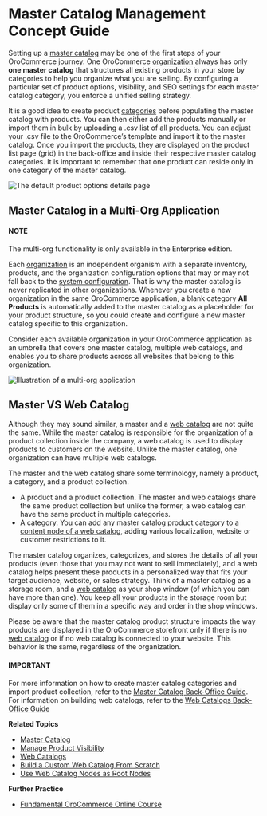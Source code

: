 <a id="concept-guide-master-catalog"></a>

# Master Catalog Management Concept Guide

Setting up a [master catalog](../../back-office/products/master-catalog/index.md#user-guide-master-catalog) may be one of the first steps of your OroCommerce journey. One OroCommerce [organization](../../back-office/system/user-management/organizations/index.md#user-management-organizations) always has only **one master catalog** that structures all existing products in your store by categories to help you organize what you are selling. By configuring a particular set of product options, visibility, and SEO settings for each master catalog category, you enforce a unified selling strategy.

It is a good idea to create product [categories](../../back-office/products/master-catalog/index.md#user-guide-master-catalog-category-creation) before populating the master catalog with products. You can then either add the products manually or import them in bulk by uploading a .csv list of all products. You can adjust your .csv file to the OroCommerce’s template and import it to the master catalog. Once you import the products, they are displayed on the product list page (grid) in the back-office and inside their respective master catalog categories. It is important to remember that one product can reside only in one category of the master catalog.

![The default product options details page](user/img/products/master_catalog/catalog_product_options.png)

## Master Catalog in a Multi-Org Application

#### NOTE
The multi-org functionality is only available in the Enterprise edition.

Each [organization](../../back-office/system/user-management/organizations/index.md#user-management-organizations) is an independent organism with a separate inventory, products, and the organization configuration options that may or may not fall back to the [system configuration](../../back-office/system/configuration/index.md#mc-system-configuration). That is why the master catalog is never replicated in other organizations. Whenever you create a new organization in the same OroCommerce application, a blank category **All Products** is automatically added to the master catalog as a placeholder for your product structure, so you could create and configure a new master catalog specific to this organization.

Consider each available organization in your OroCommerce application as an umbrella that covers one master catalog, multiple web catalogs, and enables you to share products across all websites that belong to this organization.

![Illustration of a multi-org application](user/img/products/master_catalog/mc_multi-org.png)

## Master VS Web Catalog

Although they may sound similar, a master and a [web catalog](../../back-office/marketing/web-catalogs/index.md#user-guide-web-catalog) are not quite the same. While the master catalog is responsible for the organization of a product collection inside the company, a web catalog is used to display products to customers on the website. Unlike the master catalog, one organization can have multiple web catalogs.

The master and the web catalog share some terminology, namely a product, a category, and a product collection.

- A product and a product collection. The master and web catalogs share the same product collection but unlike the former, a web catalog can have the same product in multiple categories.
- A category. You can add any master catalog product category to a [content node of a web catalog](../../back-office/marketing/web-catalogs/edit-content-tree/index.md#user-guide-web-catalog-edit-content-tree), adding various localization, website or customer restrictions to it.

The master catalog organizes, categorizes, and stores the details of all your products (even those that you may not want to sell immediately), and a web catalog helps present these products in a personalized way that fits your target audience, website, or sales strategy. Think of a master catalog as a storage room, and a [web catalog](../../back-office/marketing/web-catalogs/index.md#user-guide-web-catalog) as your shop window (of which you can have more than one). You keep all your products in the storage room but display only some of them in a specific way and order in the shop windows.

Please be aware that the master catalog product structure impacts the way products are displayed in the OroCommerce storefront only if there is no [web catalog](../../back-office/marketing/web-catalogs/index.md#user-guide-web-catalog) or if no web catalog is connected to your website. This behavior is the same, regardless of the organization.

#### IMPORTANT
For more information on how to create master catalog categories and import product collection, refer to the [Master Catalog Back-Office Guide](../../back-office/products/master-catalog/index.md#user-guide-master-catalog). For information on building web catalogs, refer to the [Web Catalogs Back-Office Guide](../../back-office/marketing/web-catalogs/index.md#user-guide-web-catalog)

**Related Topics**

* [Master Catalog](../../back-office/products/master-catalog/index.md#user-guide-master-catalog)
* [Manage Product Visibility](../../back-office/products/products/managing-product-visibility.md#products-product-visibility)
* [Web Catalogs](../../back-office/marketing/web-catalogs/index.md#user-guide-web-catalog)
* [Build a Custom Web Catalog From Scratch](../../back-office/marketing/web-catalogs/build-from-scratch.md#user-guide-marketing-web-catalog-sample)
* [Use Web Catalog Nodes as Root Nodes](../../back-office/marketing/web-catalogs/web-catalog-nav-tool-usecase.md#user-guide-web-catalog-navigation-tool)

**Further Practice**

* <a href="https://academy.oroinc.com/course/fundamental-orocommerce/" target="_blank">Fundamental OroCommerce Online Course</a>
